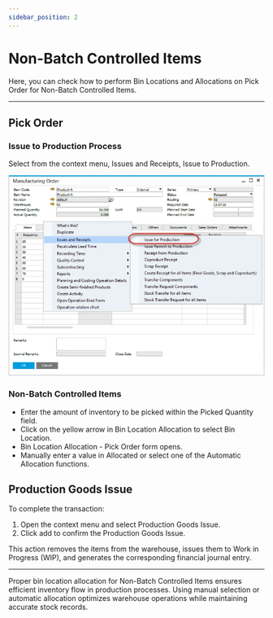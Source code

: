 ```yaml
---
sidebar_position: 2
---
```


# Non-Batch Controlled Items

Here, you can check how to perform Bin Locations and Allocations on Pick Order for Non-Batch Controlled Items.

---

## Pick Order

### Issue to Production Process

Select from the context menu, Issues and Receipts, Issue to Production.

![Issue for production](./media/non-batch-controlled-items/issue-for-production.webp)

### Non-Batch Controlled Items

- Enter the amount of inventory to be picked within the Picked Quantity field.
- Click on the yellow arrow in Bin Location Allocation to select Bin Location.
- Bin Location Allocation - Pick Order form opens.
- Manually enter a value in Allocated or select one of the Automatic Allocation functions.

## Production Goods Issue

To complete the transaction:

1. Open the context menu and select Production Goods Issue.
2. Click add to confirm the Production Goods Issue.

This action removes the items from the warehouse, issues them to Work in Progress (WIP), and generates the corresponding financial journal entry.

---
Proper bin location allocation for Non-Batch Controlled Items ensures efficient inventory flow in production processes. Using manual selection or automatic allocation optimizes warehouse operations while maintaining accurate stock records.
